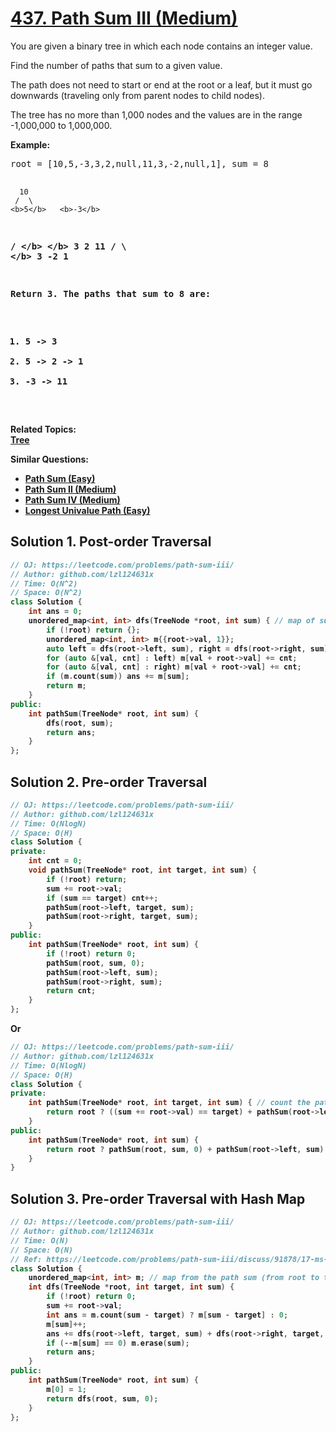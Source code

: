 # [437. Path Sum III (Medium)](https://leetcode.com/problems/path-sum-iii/)

<p>You are given a binary tree in which each node contains an integer value.</p>

<p>Find the number of paths that sum to a given value.</p>

<p>The path does not need to start or end at the root or a leaf, but it must go downwards
(traveling only from parent nodes to child nodes).</p>

<p>The tree has no more than 1,000 nodes and the values are in the range -1,000,000 to 1,000,000.

</p><p><b>Example:</b>
</p><pre>root = [10,5,-3,3,2,null,11,3,-2,null,1], sum = 8

      10
     /  \
    <b>5</b>   <b>-3</b>
   <b>/</b> <b>\</b>    <b>\</b>
  <b>3</b>   <b>2</b>   <b>11</b>
 / \   <b>\</b>
3  -2   <b>1</b>

Return 3. The paths that sum to 8 are:

1.  5 -&gt; 3
2.  5 -&gt; 2 -&gt; 1
3. -3 -&gt; 11
</pre>
<p></p>

**Related Topics**:  
[Tree](https://leetcode.com/tag/tree/)

**Similar Questions**:
* [Path Sum (Easy)](https://leetcode.com/problems/path-sum/)
* [Path Sum II (Medium)](https://leetcode.com/problems/path-sum-ii/)
* [Path Sum IV (Medium)](https://leetcode.com/problems/path-sum-iv/)
* [Longest Univalue Path (Easy)](https://leetcode.com/problems/longest-univalue-path/)

## Solution 1. Post-order Traversal

```cpp
// OJ: https://leetcode.com/problems/path-sum-iii/
// Author: github.com/lzl124631x
// Time: O(N^2)
// Space: O(N^2)
class Solution {
    int ans = 0;
    unordered_map<int, int> dfs(TreeNode *root, int sum) { // map of sums from the current node to a child node
        if (!root) return {};
        unordered_map<int, int> m{{root->val, 1}};
        auto left = dfs(root->left, sum), right = dfs(root->right, sum);
        for (auto &[val, cnt] : left) m[val + root->val] += cnt;
        for (auto &[val, cnt] : right) m[val + root->val] += cnt;
        if (m.count(sum)) ans += m[sum];
        return m;
    }
public:
    int pathSum(TreeNode* root, int sum) {
        dfs(root, sum);
        return ans;
    }
};
```

## Solution 2. Pre-order Traversal

```cpp
// OJ: https://leetcode.com/problems/path-sum-iii/
// Author: github.com/lzl124631x
// Time: O(NlogN)
// Space: O(H)
class Solution {
private:
    int cnt = 0;
    void pathSum(TreeNode* root, int target, int sum) {
        if (!root) return;
        sum += root->val;
        if (sum == target) cnt++;
        pathSum(root->left, target, sum);
        pathSum(root->right, target, sum);
    }
public:
    int pathSum(TreeNode* root, int sum) {
        if (!root) return 0;
        pathSum(root, sum, 0);
        pathSum(root->left, sum);
        pathSum(root->right, sum);
        return cnt;
    }
};
```

Or

```cpp
// OJ: https://leetcode.com/problems/path-sum-iii/
// Author: github.com/lzl124631x
// Time: O(NlogN)
// Space: O(H)
class Solution {
private:
    int pathSum(TreeNode* root, int target, int sum) { // count the paths starting from an acestor node to the current node whose sum equals `target`.
        return root ? ((sum += root->val) == target) + pathSum(root->left, target, sum) + pathSum(root->right, target, sum) : 0;
    }
public:
    int pathSum(TreeNode* root, int sum) {
        return root ? pathSum(root, sum, 0) + pathSum(root->left, sum) + pathSum(root->right, sum) : 0;
    }
}
```

## Solution 3. Pre-order Traversal with Hash Map

```cpp
// OJ: https://leetcode.com/problems/path-sum-iii/
// Author: github.com/lzl124631x
// Time: O(N)
// Space: O(N)
// Ref: https://leetcode.com/problems/path-sum-iii/discuss/91878/17-ms-O(n)-java-Prefix-sum-method
class Solution {
    unordered_map<int, int> m; // map from the path sum (from root to the current node) to the corresponding count
    int dfs(TreeNode *root, int target, int sum) {
        if (!root) return 0;
        sum += root->val;
        int ans = m.count(sum - target) ? m[sum - target] : 0;
        m[sum]++; 
        ans += dfs(root->left, target, sum) + dfs(root->right, target, sum);
        if (--m[sum] == 0) m.erase(sum);
        return ans;
    }
public:
    int pathSum(TreeNode* root, int sum) {
        m[0] = 1;
        return dfs(root, sum, 0);
    }
};
```